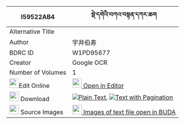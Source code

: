 |I59522AB4|སྡེ་དགེའི་བཀའ་བསྟན་དཀར་ཆག 
| --- | --- 
|Alternative Title |
|Author| 宇井伯寿
|BDRC ID | W1PD95677
|Creator | Google OCR
|Number of Volumes| 1
|<img width="25" src="https://img.icons8.com/color/25/000000/edit-property.png">Edit Online| [<img width="25" src="https://avatars.githubusercontent.com/u/45091458?s=200&v=4"> Open in Editor](http://editor.openpecha.org/I59522AB4)
|<img width="25" src="https://img.icons8.com/fluent/48/000000/download-2.png"/>  Download | [![](https://img.icons8.com/color/20/000000/txt.png)Plain Text](https://github.com/Openpecha/I59522AB4/releases/download/v2/derge_i_ka_ten_karchak_plain_I59522AB4.zip), [![](https://img.icons8.com/color/20/000000/txt.png)Text with Pagination](https://github.com/Openpecha/I59522AB4/releases/download/v2/derge_i_ka_ten_karchak_pages_I59522AB4.zip)
|<img width="25" src="https://img.icons8.com/plasticine/100/000000/pictures-folder.png"/>  Source Images | [<img width="25" src="https://library.bdrc.io/icons/BUDA-small.svg"> Images of text file open in BUDA](https://library.bdrc.io/show/bdr:W1PD95677)